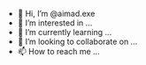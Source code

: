 - 👋 Hi, I’m @aimad.exe
- 👀 I’m interested in ...
- 🌱 I’m currently learning ...
- 💞️ I’m looking to collaborate on ...
- 📫 How to reach me ...

<!---
aimad.exe is a ✨ special ✨ repository because its `README.md` (this file) appears on your GitHub profile.
You can click the Preview link to take a look at your changes.
--->
